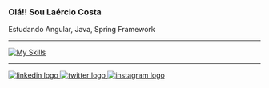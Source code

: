 <h3 align="left">Olá!! Sou Laércio Costa</h3>


<p align="left">Estudando Angular, Java, Spring Framework</p>



-----

  [![My Skills](https://skillicons.dev/icons?i=js,html,css,angular,ts,mysql)](https://skillicons.dev)


-----

  <a href="https://www.linkedin.com/in/laercio-costa-dev/" target="_blank">
    <img src="https://skillicons.dev/icons?i=linkedin"  alt="linkedin logo"/>
  </a>
  <a href="https://twitter.com/Laerciocmm" target="_blank">
    <img src="https://skillicons.dev/icons?i=twitter" alt="twitter logo"  />
  </a>
  <a href="https://www.instagram.com/laerciocmm/" target="_blank">
    <img src="https://skillicons.dev/icons?i=instagram" alt="instagram logo"  />
  </a>





